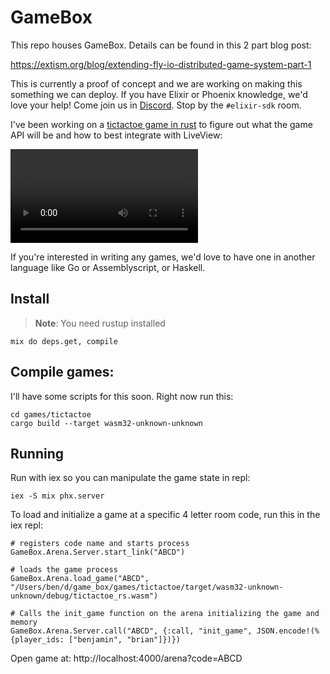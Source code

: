 # GameBox

This repo houses GameBox. Details can be found in this 2 part blog post:

https://extism.org/blog/extending-fly-io-distributed-game-system-part-1

This is currently a proof of concept and we are working on making this something we can deploy.
If you have Elixir or Phoenix knowledge, we'd love your help! Come join us in [Discord](https://discord.gg/cx3usBCWnc). Stop by the `#elixir-sdk` room.


I've been working on a [tictactoe game in rust](games/tictactoe/) to figure out what the game API will be and how to best integrate with LiveView:

<video src="https://user-images.githubusercontent.com/185919/206291522-86aed4cf-13b6-4757-a400-4e3c7dafb57f.mp4"></video>

If you're interested in writing any games, we'd love to have one in another language like Go or Assemblyscript, or Haskell.

## Install

> **Note**: You need rustup installed

```
mix do deps.get, compile
```

## Compile games:

I'll have some scripts for this soon. Right now run this:

```
cd games/tictactoe
cargo build --target wasm32-unknown-unknown
```

## Running

Run with iex so you can manipulate the game state in repl:

```
iex -S mix phx.server
```

To load and initialize a game at a specific 4 letter room code, run this in the iex repl:

```
# registers code name and starts process
GameBox.Arena.Server.start_link("ABCD") 

# loads the game process
GameBox.Arena.load_game("ABCD", "/Users/ben/d/game_box/games/tictactoe/target/wasm32-unknown-unknown/debug/tictactoe_rs.wasm")

# Calls the init_game function on the arena initializing the game and memory
GameBox.Arena.Server.call("ABCD", {:call, "init_game", JSON.encode!(%{player_ids: ["benjamin", "brian"]})})
```

Open game at: http://localhost:4000/arena?code=ABCD
